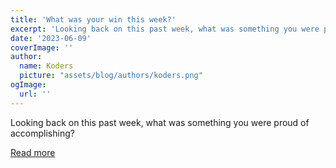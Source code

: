```yaml
---
title: 'What was your win this week?'
excerpt: 'Looking back on this past week, what was something you were proud of accomplishing?'
date: '2023-06-09'
coverImage: ''
author:
  name: Koders
  picture: "assets/blog/authors/koders.png"
ogImage:
  url: ''
---
```


Looking back on this past week, what was something you were proud of accomplishing?

[Read more](https://dev.to/devteam/what-was-your-win-this-week-5a1i)
